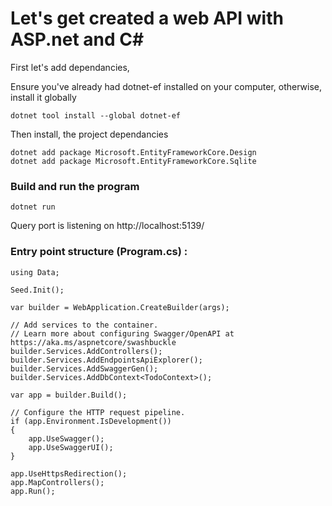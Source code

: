 # Let's get created a web API with ASP.net and C#

First let's add dependancies,

Ensure you've already had dotnet-ef installed on your computer, otherwise, install it globally

```dotnet tool install --global dotnet-ef```

Then install, the project dependancies

```
dotnet add package Microsoft.EntityFrameworkCore.Design
dotnet add package Microsoft.EntityFrameworkCore.Sqlite
``` 

### Build and run the program
```dotnet run```

Query port is listening on http://localhost:5139/

### Entry point structure (Program.cs) : 
```
using Data;

Seed.Init();

var builder = WebApplication.CreateBuilder(args);

// Add services to the container.
// Learn more about configuring Swagger/OpenAPI at https://aka.ms/aspnetcore/swashbuckle
builder.Services.AddControllers();
builder.Services.AddEndpointsApiExplorer();
builder.Services.AddSwaggerGen();
builder.Services.AddDbContext<TodoContext>();

var app = builder.Build();

// Configure the HTTP request pipeline.
if (app.Environment.IsDevelopment())
{
    app.UseSwagger();
    app.UseSwaggerUI();
}

app.UseHttpsRedirection();
app.MapControllers();
app.Run();
```
